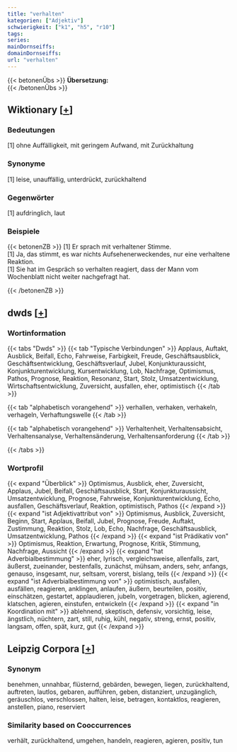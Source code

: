 ```yaml
---
title: "verhalten"
kategorien: ["Adjektiv"]
schwierigkeit: ["k1", "h5", "r10"]
tags:
series:
mainDornseiffs:
domainDornseiffs:
url: "verhalten"
---
```


{{< betonenÜbs >}}
**Übersetzung:**  
{{< /betonenÜbs >}}

## Wiktionary [[+](https://de.wiktionary.org/wiki/verhalten)]

### Bedeutungen
[1] ohne Auffälligkeit, mit geringem Aufwand, mit Zurückhaltung  

### Synonyme
[1] leise, unauffällig, unterdrückt, zurückhaltend  

### Gegenwörter
[1] aufdringlich, laut  

### Beispiele
{{< betonenZB >}}
[1] Er sprach mit verhaltener Stimme.  
[1] Ja, das stimmt, es war nichts Aufsehenerweckendes, nur eine verhaltene Reaktion.  
[1] Sie hat im Gespräch so verhalten reagiert, dass der Mann vom Wochenblatt nicht weiter nachgefragt hat.  

{{< /betonenZB >}}


## dwds [[+](https://www.dwds.de/wb/verhalten)]

### Wortinformation
{{< tabs "Dwds" >}}
{{< tab "Typische Verbindungen" >}}
Applaus, Auftakt, Ausblick, Beifall, Echo, Fahrweise, Farbigkeit, Freude, Geschäftsausblick, Geschäftsentwicklung, Geschäftsverlauf, Jubel, Konjunkturaussicht, Konjunkturentwicklung, Kursentwicklung, Lob, Nachfrage, Optimismus, Pathos, Prognose, Reaktion, Resonanz, Start, Stolz, Umsatzentwicklung, Wirtschaftsentwicklung, Zuversicht, ausfallen, eher, optimistisch
{{< /tab >}}

{{< tab "alphabetisch vorangehend" >}}
verhallen, verhaken, verhakeln, verhageln, Verhaftungswelle
{{< /tab >}}

{{< tab "alphabetisch vorangehend" >}}
Verhaltenheit, Verhaltensabsicht, Verhaltensanalyse, Verhaltensänderung, Verhaltensanforderung
{{< /tab >}}

{{< /tabs >}}

### Wortprofil
{{< expand "Überblick" >}} Optimismus, Ausblick, eher, Zuversicht, Applaus, Jubel, Beifall, Geschäftsausblick, Start, Konjunkturaussicht, Umsatzentwicklung, Prognose, Fahrweise, Konjunkturentwicklung, Echo, ausfallen, Geschäftsverlauf, Reaktion, optimistisch, Pathos {{< /expand >}}
{{< expand "ist Adjektivattribut von" >}} Optimismus, Ausblick, Zuversicht, Beginn, Start, Applaus, Beifall, Jubel, Prognose, Freude, Auftakt, Zustimmung, Reaktion, Stolz, Lob, Echo, Nachfrage, Geschäftsausblick, Umsatzentwicklung, Pathos {{< /expand >}}
{{< expand "ist Prädikativ von" >}} Optimismus, Reaktion, Erwartung, Prognose, Kritik, Stimmung, Nachfrage, Aussicht {{< /expand >}}
{{< expand "hat Adverbialbestimmung" >}} eher, lyrisch, vergleichsweise, allenfalls, zart, äußerst, zueinander, bestenfalls, zunächst, mühsam, anders, sehr, anfangs, genauso, insgesamt, nur, seltsam, vorerst, bislang, teils {{< /expand >}}
{{< expand "ist Adverbialbestimmung von" >}} optimistisch, ausfallen, ausfällen, reagieren, anklingen, anlaufen, äußern, beurteilen, positiv, einschätzen, gestartet, applaudieren, jubeln, vorgetragen, blicken, agierend, klatschen, agieren, einstufen, entwickeln {{< /expand >}}
{{< expand "in Koordination mit" >}} ablehnend, skeptisch, defensiv, vorsichtig, leise, ängstlich, nüchtern, zart, still, ruhig, kühl, negativ, streng, ernst, positiv, langsam, offen, spät, kurz, gut {{< /expand >}}

## Leipzig Corpora [[+](https://corpora.uni-leipzig.de/en/res?word=verhalten&corpusId=deu_newscrawl-public_2018)]


### Synonym
benehmen, unnahbar, flüsternd, gebärden, bewegen, liegen, zurückhaltend, auftreten, lautlos, gebaren, aufführen, geben, distanziert, unzugänglich, geräuschlos, verschlossen, halten, leise, betragen, kontaktlos, reagieren, anstellen, piano, reserviert


### Similarity based on Cooccurrences
verhält, zurückhaltend, umgehen, handeln, reagieren, agieren, positiv, tun

